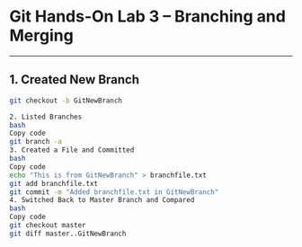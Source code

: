 # Git Hands-On Lab 3 – Branching and Merging

---

## 1. Created New Branch

```bash
git checkout -b GitNewBranch

2. Listed Branches
bash
Copy code
git branch -a
3. Created a File and Committed
bash
Copy code
echo "This is from GitNewBranch" > branchfile.txt
git add branchfile.txt
git commit -m "Added branchfile.txt in GitNewBranch"
4. Switched Back to Master Branch and Compared
bash
Copy code
git checkout master
git diff master..GitNewBranch
